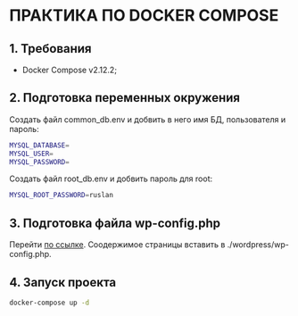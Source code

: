 # ПРАКТИКА ПО DOCKER COMPOSE

## 1. Требования
- Docker Compose v2.12.2;

## 2. Подготовка переменных окружения
Создать файл common_db.env и добвить в него имя БД, пользователя и пароль:
```sh
MYSQL_DATABASE=
MYSQL_USER=
MYSQL_PASSWORD=
```

Создать файл root_db.env и добвить пароль для root:
```sh
MYSQL_ROOT_PASSWORD=ruslan
```
## 3. Подготовка файла wp-config.php
Перейти [по ссылке](https://api.wordpress.org/secret-key/1.1/salt/). Соодержимое страницы вставить в ./wordpress/wp-config.php.

## 4. Запуск проекта
```bash
docker-compose up -d
```